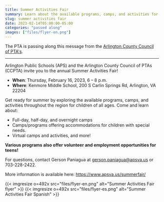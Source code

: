 ```yaml
--- 
title: Summer Activities Fair
summary: Learn about the available programs, camps, and activities for this summer at Kenmore Middle School this Thursday, February 16.
slug: summer activities fair
date: 2023-02-14T05:00:00-05:00
categories: "passed along"
images: ["files/flyer-en.png"]
---
```


The PTA is passing along this message from the [Arlington County Council of PTA's](https://www.arlingtonccpta.org/).

---

Arlington Public Schools (APS) and the Arlington County Council of PTAs (CCPTA) invite you to the annual Summer Activities Fair!

- **When**: Thursday, February 16, 2023, 6 – 8 p.m.
- **Where**: Kenmore Middle School, 200 S Carlin Springs Rd, Arlington, VA 22204

Get ready for summer by exploring the available programs, camps, and activities throughout the region for children of all ages. Come and learn about:

- Full-day, half-day, and overnight camps
- Camps/programs offering accommodations for children with special needs.
- Virtual camps and activities, and more!

**Various programs also offer volunteer and employment opportunities for teens!**

For questions, contact Gerson Paniagua at [gerson.paniagua@apsva.us](mailto:daryl.johnson@apsva.us) or 703-228-2422.

More information is available here: https://www.apsva.us/summerfair/

{{< imgresize o=492x src="files/flyer-en.png" alt="Summer Activities Fair flyer" >}}
{{< imgresize o=492x src="files/flyer-es.png" alt="Summer Activities Fair Spanish" >}}